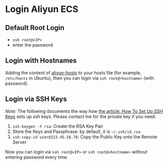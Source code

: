 # Login Aliyun ECS

## Default Root Login
- `ssh root@<IP>`
- enter the password

## Login with Hostnames
Adding the content of [aliyun-hosts](https://bitbucket.org/hengxin/personal-info/src/cce61a4ff163c1f87e5abc4d164622df20690e50/accounts/aliyun-hosts?at=master&fileviewer=file-view-default) to your hosts file (for example, `/etc/hosts` in Ubuntu), then you can login via `ssh root@<hostname>` (with password).

## Login via SSH Keys
*Note:* The following documents the way how [the article: How To Set Up SSH Keys](https://www.digitalocean.com/community/tutorials/how-to-set-up-ssh-keys--2) sets up ssh keys. 
Please contact me for the private key if you need.

1. `ssh-keygen -t rsa`: Create the RSA Key Pair
2. Store the Keys and Passphrase: by default, it is `~/.ssh/id_rsa`
3. `ssh-copy-id user@123.45.56.78`: Copy the Public Key onto the Remote Server

Now you can login via `ssh root@<IP>` or `ssh root@<hostname>` *without* entering password every time.
